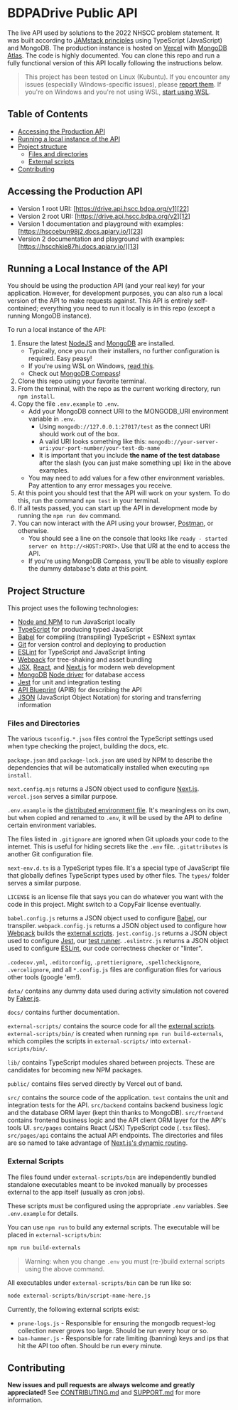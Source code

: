 # BDPADrive Public API

The live API used by solutions to the 2022 NHSCC problem statement. It was built
according to [JAMstack principles][2] using TypeScript (JavaScript) and MongoDB.
The production instance is hosted on [Vercel][3] with [MongoDB Atlas][4]. The
code is highly documented. You can clone this repo and run a fully functional
version of this API locally following the instructions below.

> This project has been tested on Linux (Kubuntu). If you encounter any issues
> (especially Windows-specific issues), please [report them][5]. If you're on
> Windows and you're not using WSL, [start using WSL][6].

## Table of Contents

- [Accessing the Production API][7]
- [Running a local instance of the API][8]
- [Project structure][9]
  - [Files and directories][10]
  - [External scripts][11]
- [Contributing][16]

## Accessing the Production API

- Version 1 root URI: [https://drive.api.hscc.bdpa.org/v1][22]
- Version 2 root URI: [https://drive.api.hscc.bdpa.org/v2][12]
- Version 1 documentation and playground with examples:
  [https://hsccebun98j2.docs.apiary.io/][23]
- Version 2 documentation and playground with examples:
  [https://hscchkie87hj.docs.apiary.io/][13]

## Running a Local Instance of the API

You should be using the production API (and your real key) for your application.
However, for development purposes, you can also run a local version of the API
to make requests against. This API is entirely self-contained; everything you
need to run it locally is in this repo (except a running MongoDB instance).

To run a local instance of the API:

1. Ensure the latest [NodeJS][24] and [MongoDB][25] are installed.
   - Typically, once you run their installers, no further configuration is
     required. Easy peasy!
   - If you're using WSL on Windows, [read this][26].
   - Check out [MongoDB Compass][27]!
2. Clone this repo using your favorite terminal.
3. From the terminal, with the repo as the current working directory, run
   `npm install`.
4. Copy the file `.env.example` to `.env`.
   - Add your MongoDB connect URI to the MONGODB_URI environment variable in
     `.env`.
     - Using `mongodb://127.0.0.1:27017/test` as the connect URI should work out
       of the box.
     - A valid URI looks something like this:
       `mongodb://your-server-uri:your-port-number/your-test-db-name`
     - It is important that you include **the name of the test database** after
       the slash (you can just make something up) like in the above examples.
   - You may need to add values for a few other environment variables. Pay
     attention to any error messages you receive.
5. At this point you should test that the API will work on your system. To do
   this, run the command `npm test` in your terminal.
6. If all tests passed, you can start up the API in development mode by running
   the `npm run dev` command.
7. You can now interact with the API using your browser, [Postman][28], or
   otherwise.
   - You should see a line on the console that looks like
     `ready - started server on http://<HOST:PORT>`. Use that URI at the end to
     access the API.
   - If you're using MongoDB Compass, you'll be able to visually explore the
     dummy database's data at this point.

## Project Structure

This project uses the following technologies:

- [Node and NPM][24] to run JavaScript locally
- [TypeScript][29] for producing typed JavaScript
- [Babel][30] for compiling (transpiling) TypeScript + ESNext syntax
- [Git][32] for version control and deploying to production
- [ESLint][33] for TypeScript and JavaScript linting
- [Webpack][34] for tree-shaking and asset bundling
- [JSX][35], [React][36], and [Next.js][37] for modern web development
- [MongoDB][38] [Node driver][39] for database access
- [Jest][40] for unit and integration testing
- [API Blueprint][41] (APIB) for describing the API
- [JSON][42] (JavaScript Object Notation) for storing and transferring
  information

### Files and Directories

The various `tsconfig.*.json` files control the TypeScript settings used when
type checking the project, building the docs, etc.

`package.json` and `package-lock.json` are used by NPM to describe the
dependencies that will be automatically installed when executing `npm install`.

`next.config.mjs` returns a JSON object used to configure [Next.js][45].
`vercel.json` serves a similar purpose.

`.env.example` is the [distributed environment file][46]. It's meaningless on
its own, but when copied and renamed to `.env`, it will be used by the API to
define certain environment variables.

The files listed in `.gitignore` are ignored when Git uploads your code to the
internet. This is useful for hiding secrets like the `.env` file.
`.gitattributes` is another Git configuration file.

`next-env.d.ts` is a TypeScript types file. It's a special type of JavaScript
file that globally defines TypeScript types used by other files. The `types/`
folder serves a similar purpose.

`LICENSE` is an license file that says you can do whatever you want with the
code in this project. Might switch to a CopyFair license eventually.

`babel.config.js` returns a JSON object used to configure [Babel][48], our
transpiler. `webpack.config.js` returns a JSON object used to configure how
[Webpack][49] builds the [external scripts][11]. `jest.config.js` returns a JSON
object used to configure [Jest][50], our [test runner][51]. `.eslintrc.js`
returns a JSON object used to configure [ESLint][52], our code correctness
checker or "linter".

`.codecov.yml`, `.editorconfig`, `.prettierignore`, `.spellcheckignore`,
`.vercelignore`, and all `*.config.js` files are configuration files for various
other tools (google 'em!).

`data/` contains any dummy data used during activity simulation not covered by
[Faker.js][31].

`docs/` contains further documentation.

`external-scripts/` contains the source code for all the [external scripts][11].
`external-scripts/bin/` is created when running `npm run build-externals`, which
compiles the scripts in `external-scripts/` into `external-scripts/bin/`.

`lib/` contains TypeScript modules shared between projects. These are candidates
for becoming new NPM packages.

`public/` contains files served directly by Vercel out of band.

`src/` contains the source code of the application. `test` contains the unit and
integration tests for the API. `src/backend` contains backend business logic and
the database ORM layer (kept thin thanks to MongoDB). `src/frontend` contains
frontend business logic and the API client ORM layer for the API's tools UI.
`src/pages` contains React (JSX) TypeScript code (`.tsx` files). `src/pages/api`
contains the actual API endpoints. The directories and files are so named to
take advantage of [Next.js's dynamic routing][57].

### External Scripts

The files found under `external-scripts/bin` are independently bundled
standalone executables meant to be invoked manually by processes external to the
app itself (usually as cron jobs).

These scripts must be configured using the appropriate `.env` variables. See
`.env.example` for details.

You can use `npm run` to build any external scripts. The executable will be
placed in `external-scripts/bin`:

```bash
npm run build-externals
```

> Warning: when you change `.env` you must (re-)build external scripts using the
> above command.

All executables under `external-scripts/bin` can be run like so:

```bash
node external-scripts/bin/script-name-here.js
```

Currently, the following external scripts exist:

- `prune-logs.js` - Responsible for ensuring the mongodb request-log collection
  never grows too large. Should be run every hour or so.
- `ban-hammer.js` - Responsible for rate limiting (banning) keys and ips that
  hit the API too often. Should be run every minute.

## Contributing

**New issues and pull requests are always welcome and greatly appreciated!** See
[CONTRIBUTING.md][58] and [SUPPORT.md][59] for more information.

[2]: https://jamstack.org
[3]: https://vercel.com
[4]: https://www.mongodb.com/cloud/atlas
[5]: https://github.com/nhscc/drive.api.hscc.bdpa.org/issues/new
[6]: https://docs.microsoft.com/en-us/windows/wsl/install-win10
[7]: #accessing-the-production-api
[8]: #running-a-local-instance-of-the-api
[9]: #project-structure
[10]: #files-and-directories
[11]: #external-scripts
[12]: https://drive.api.hscc.bdpa.org/v2
[13]: https://hscchkie87hj.docs.apiary.io
[16]: #contributing
[22]: https://drive.api.hscc.bdpa.org/v1
[23]: https://hsccebun98j2.docs.apiary.io
[24]: https://nodejs.org/en
[25]: https://docs.mongodb.com/manual/installation
[26]:
  https://docs.microsoft.com/en-us/windows/wsl/tutorials/wsl-database#install-mongodb
[27]: https://docs.mongodb.com/compass/master/install
[28]: https://www.postman.com
[29]: https://www.typescriptlang.org
[30]: https://babeljs.io
[31]: https://www.npmjs.com/package/faker
[32]: https://git-scm.com
[33]: https://eslint.org
[34]: https://webpack.js.org
[35]: https://reactjs.org/docs/introducing-jsx.html
[36]: https://reactjs.org
[37]: https://nextjs.org
[38]: https://www.mongodb.com
[39]: https://mongodb.github.io/node-mongodb-native
[40]: https://jestjs.io
[41]: https://apiblueprint.org
[42]:
  https://developer.mozilla.org/en-US/docs/Web/JavaScript/Reference/Global_Objects/JSON
[45]: https://www.npmjs.com/package/next
[46]: https://www.npmjs.com/package/dotenv
[48]: https://babeljs.io
[49]: https://webpack.js.org
[50]: https://jestjs.io
[51]: https://jestjs.io/docs/en/getting-started
[52]: https://eslint.org
[57]: https://nextjs.org/docs/routing/dynamic-routes
[58]: ./CONTRIBUTING.md
[59]: .github/SUPPORT.md
